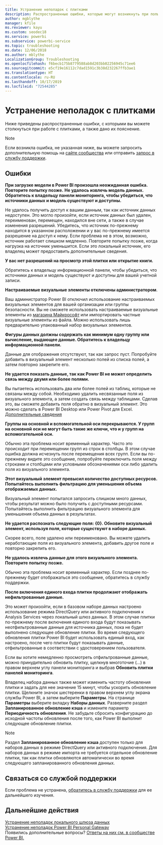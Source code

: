 ```yaml
---
title: Устранение неполадок с плитками
description: Распространенные ошибки, которые могут возникнуть при попытке обновления плитки в Power BI
author: mgblythe
manager: kfile
ms.reviewer: kayu
ms.custom: seodec18
ms.service: powerbi
ms.subservice: powerbi-service
ms.topic: troubleshooting
ms.date: 12/06/2018
ms.author: mblythe
LocalizationGroup: Troubleshooting
ms.openlocfilehash: f6becb175b8779588ab8d203bb02256945c71ee6
ms.sourcegitcommit: e5cf19e16112c7dad1591c3b38d232267ffb3ae1
ms.translationtype: HT
ms.contentlocale: ru-RU
ms.lasthandoff: 10/17/2019
ms.locfileid: "72544285"
---
```

# <a name="troubleshooting-tile-errors"></a>Устранение неполадок с плитками
Ниже приведены распространенные ошибки, с которыми вы можете столкнуться при работе с плитками, а также дано их пояснение.

> [!NOTE]
> Если возникла ошибка, не указанная ниже, вы можете запросить дополнительную помощь на [сайте сообщества](http://community.powerbi.com/) или отправить [запрос в службу поддержки](https://powerbi.microsoft.com/support/).
> 
> 

## <a name="errors"></a>Ошибки
**При загрузке модели в Power BI произошла неожиданная ошибка. Повторите попытку позже.**
**Не удалось извлечь модель данных. Обратитесь к владельцу панели мониторинга, чтобы убедиться, что источники данных и модель существуют и доступны.**

Не удалось получить доступ к вашим данным, так как источник данных недоступен. Это могло произойти, если источник данных был удален, переименован, перемещен, находился вне сети, а также в случае изменения разрешений. Убедитесь, что источник по-прежнему находится в указанном расположении и у вас по-прежнему имеется разрешение на доступ к нему. Если проблема не в этом, возможно, источник работает слишком медленно. Повторите попытку позже, когда нагрузка на источник уменьшится. Если это локальный источник, его владелец может предоставить дополнительные сведения.

**У вас нет разрешений на просмотр этой плитки или открытие книги.**

Обратитесь к владельцу информационной панели, чтобы убедиться, что источники данных и модель существуют и доступны для вашей учетной записи.

**Настраиваемые визуальные элементы отключены администратором**.

Ваш администратор Power BI отключил использование настраиваемых визуальных элементов для вашей организации или группы безопасности. Вы не сможете использовать настраиваемые визуальные элементы из [магазина Майкрософт](https://appsource.microsoft.com/en-us/marketplace/apps?page=1&product=power-bi-visuals) или импортировать частные визуальные элементы из файла. Можно использовать лишь предварительно упакованный набор визуальных элементов.


**Фигуры данных должны содержать как минимум одну группу или вычисление, выдающее данные. Обратитесь к владельцу информационной панели.**

Данные для отображения отсутствуют, так как запрос пуст. Попробуйте добавить в визуальный элемент несколько полей из списка полей, а затем повторно закрепите его.

**Не удается показать данные, так как Power BI не может определить связь между двумя или более полями.**

Вы пытаетесь использовать два или более полей из таблиц, которые не связаны между собой. Необходимо удалить несвязанные поля из визуального элемента, а затем создать связь между таблицами. Сделав это, вы сможете добавить поля обратно в визуальный элемент. Это можно сделать в Power BI Desktop или Power Pivot для Excel. [Дополнительные сведения](desktop-create-and-manage-relationships.md)

**Группы на основной и вспомогательной оси перекрываются. У групп на основной оси не могут быть такие же ключи, что и у групп на вспомогательной оси.**

Обычно эта проблема носит временный характер. Часто это происходит при перемещении групп из строк в столбцы. В этом случае ошибка должна исчезнуть после перемещения всех групп. Если вы по-прежнему видите это сообщение, попробуйте переключить поля между строками и столбцами или условными обозначениями оси либо удалить поля из визуального элемента.  

**Этот визуальный элемент превысил количество доступных ресурсов. Попытайтесь выполнить фильтрацию для уменьшения объема отображаемых данных.**

Визуальный элемент попытался запросить слишком много данных, чтобы результат можно было получить с доступными ресурсами. Попытайтесь выполнить фильтрацию визуального элемента для уменьшения объема данных в результатах.

**Не удается распознать следующие поля: {0}. Обновите визуальный элемент, используя поля, которые существуют в наборе данных.**

Скорее всего, поле удалено или переименовано. Вы можете удалить неработающие поля из визуального элемента, добавить другое поле и повторно закрепить его.

**Не удалось извлечь данные для этого визуального элемента. Повторите попытку позже.**

Обычно эта проблема носит временный характер. Если позднее по-прежнему будет отображаться это сообщение, обратитесь в службу поддержки.

**После включения единого входа плитки продолжают отображать нефильтрованные данные.**

Это может произойти, если в базовом наборе данных настроено использование режима DirectQuery или активного подключения к Analysis Services через локальный шлюз данных. В этом случае плитки по-прежнему после включения единого входа будут показывать неотфильтрованные данные для источника данных, пока не будет выполнено следующее обновление плитки. Во время следующего обновления плитки Power BI будет использовать единый вход, как настроено, после чего плитки будут показывать данные, отфильтрованные в соответствии с удостоверением пользователя. 

Если вы хотите немедленно просмотреть отфильтрованные данные, можно принудительно обновить плитку, щелкнув многоточие (…) в правом верхнем углу панели мониторинга и выбрав **Обновить плитки панелей мониторинга**.

Владелец набора данных также может изменить частоту обновления плитки и задать для нее значение 15 минут, чтобы ускорить обновление плитки. Щелкните значок шестеренки в правом верхнем углу экрана службы Power BI, а затем выберите **Параметры**. На странице **Параметры** выберите вкладку **Наборы данных**. Разверните раздел **Запланированное обновление кэша** и измените параметр **Периодичность обновления**. Не забудьте сбросить конфигурацию до исходной частоты обновления после того, как Power BI выполнит следующее обновление плитки.

> [!NOTE]
> Раздел **Запланированное обновление кэша** доступен только для наборов данных в режиме DirectQuery или активного подключения. Для наборов данных в режиме импорта не требуется отдельное обновление плитки, так как плитки обновляются автоматически во время следующего запланированного обновления данных.

## <a name="contact-support"></a>Связаться со службой поддержки
Если проблема не устранена, [обратитесь в службу поддержки](https://support.powerbi.com) для ее дальнейшего изучения.

## <a name="next-steps"></a>Дальнейшие действия
[Устранение неполадок локального шлюза данных](service-gateway-onprem-tshoot.md)  
[Устранение неполадок Power BI Personal Gateway](service-admin-troubleshooting-power-bi-personal-gateway.md)  
Появились дополнительные вопросы? [Ответы на них см. в сообществе Power BI.](http://community.powerbi.com/)

